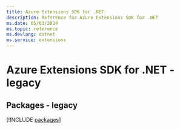 ```yaml
---
title: Azure Extensions SDK for .NET
description: Reference for Azure Extensions SDK for .NET
ms.date: 05/03/2024
ms.topic: reference
ms.devlang: dotnet
ms.service: extensions
---
```

# Azure Extensions SDK for .NET - legacy
## Packages - legacy
[!INCLUDE [packages](extensions-index.md)]